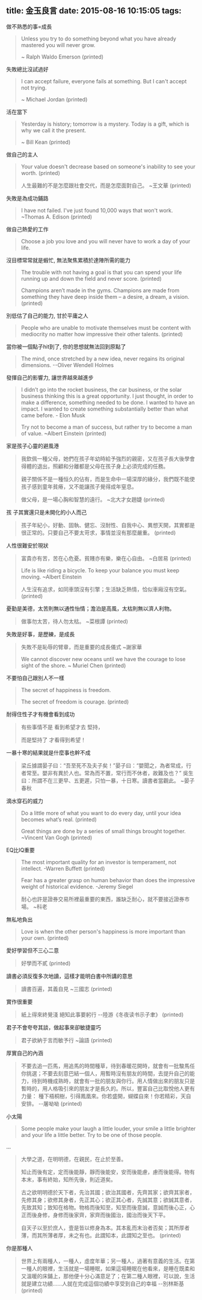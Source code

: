 title: 金玉良言
date: 2015-08-16 10:15:05
tags:
---
做不熟悉的事=成長
> Unless you try to do something beyond what you have already mastered you will never grow.
>
> ~ Ralph Waldo Emerson (printed)

失敗總比沒試過好
> I can accept failure, everyone fails at something. But I can't accept not trying.
>
> ~ Michael Jordan (printed)

活在當下
> Yesterday is history; tomorrow is a mystery. Today is a gift, which is why we call it the present.
> 
> ~ Bill Kean (printed)

做自己的主人
> Your value doesn't decrease based on someone's inability to see your worth. (printed)
> 
> 人生最難的不是怎麼跟社會交代，而是怎麼面對自己。 ~王文華
> (printed)
> 

失敗是為成功鋪路
> I have not failed. I've just found 10,000 ways that won't work. ~Thomas A. Edison
> (printed)

做自己熱愛的工作
> Choose a job you love and you will never have to work a day of your life.


沒目標常常就是蝦忙, 無法聚焦累積於達陣所需的能力
> The trouble with not having a goal is that you can spend your life running up and down the field and never score.
> (printed)
> 
> Champions aren’t made in the gyms. Champions are made from something they have deep inside them – a desire, a dream, a vision.
> (printed)


別低估了自己的能力, 甘於平庸之人
> People who are unable to motivate themselves must be content with mediocrity no matter how impressive their other talents. (printed)

當你被一個點子hit到了, 你的思想就無法回到原點了
> The mind, once stretched by a new idea, never regains its original dimensions.
> --Oliver Wendell Holmes
> 

發揮自己的影響力, 讓世界越來越進步
> I didn’t go into the rocket business, the car business, or the solar business thinking this is a great opportunity. I just thought, in order to make a difference, something needed to be done. I wanted to have an impact. I wanted to create something substantially better than what came before.  - Elon Musk
>
> Try not to become a man of success, but rather try to become a man of value. ~Albert Einstein
> (printed)

家是孩子心靈的避風港
> 我欽佩一種父母，她們在孩子年幼時給予強烈的親密，又在孩子長大後學會得體的退出，照顧和分離都是父母在孩子身上必須完成的任務。 
>
> 親子關係不是一種恒久的佔有，而是生命中一場深厚的緣分，我們既不能使孩子感到童年貧瘠，又不能讓孩子覺得成年窒息。 
>
> 做父母，是一場心胸和智慧的遠行。 ~北大才女趙婕
> (printed)

孩 子其實還只是未開化的小人而己
> 孩子年紀小，好動、固執、健忘、沒耐性、自我中心、異想天開，其實都是很正常的。只要自己不要太苛求，事情並沒有那麼嚴重。
> (printed)

人性很難安於現狀
> 富貴亦有苦，苦在心危憂。貧賤亦有樂，樂在心自由。 ~白居易
> (printed)
> 
> Life is like riding a bicycle. To keep your balance you must keep moving. ~Albert Einstein
> 
> 人生沒有追求，如同車頭沒有引擎；生活缺乏熱情，恰似車廂沒有空氣。
> (printed)

憂勤是美德，太苦則無以通性怡情；澹泊是高風，太枯則無以濟人利物。
> 做事勿太苦，待人勿太枯。 ~菜根譚
> (printed)

失敗是好事，是歷練，是成長
> 失敗不是恥辱的臂章，而是重要的成長儀式 ~謝家華
> 
> We cannot discover new oceans until we have the courage to lose sight of the shore. ~ Muriel Chen 
> (printed)

不要怕自己跟別人不一樣
> The secret of happiness is freedom.
> 
> The secret of freedom is courage.
> (printed)

耐得住性子才有機會看到成功
> 有些事情不是 看到希望才去 堅持，
>
> 而是堅持了 才看得到希望！



一暴十寒的結果就是什麼事也幹不成
> 梁丘據謂晏子曰：“吾至死不及夫子矣！”晏子曰：“嬰聞之，為者常成，行者常至。嬰非有異於人也。常為而不置，常行而不休者，故難及也？” 吳生曰：所謂不在三更早、五更遲，只怕一暴，十日寒。讀書者當觀此。 ~晏子春秋


滴水穿石的威力
> Do a little more of what you want to do every day, until your idea becomes what’s real. 
> (printed)
> 
> Great things are done by a series of small things brought together. ~Vincent Van Gogh
> (printed)

EQ比IQ重要
> The most important quality for an investor is temperament, not intellect. -Warren Buffett
> (printed)
> 
> Fear has a greater grasp on human behavior than does the impressive weight of historical evidence. -Jeremy Siegel
> 
> 耐心也許是證券交易所裡最重要的東西，誰缺乏耐心，就不要接近證券市場。 ~科老

無私地負出
> Love is when the other person's happiness is more important than your own.
> (printed)

愛好學習但不三心二意
> 好學而不貳
> (printed)

讀書必須反復多次地讀，這樣才能明白書中所講的意思
> 讀書百遍，其義自見 ~三國志
> (printed)

實作很重要
> 紙上得來終覺淺 絕知此事要躬行 --陸游《冬夜读书示子聿》
> (printed)

君子不會夸夸其談，做起事來卻敏捷靈巧
> 君子欲納于言而敏予行 ~論語
> (printed)

厚實自己的內涵
> 不要去追一匹馬，用追馬的時間種草，待到春暖花開時，就會有一批駿馬任你挑選；不要去刻意巴結一個人，用暫時沒有朋友的時間，去提升自己的能力，待到時機成熟時，就會有一批的朋友與你行。用人情做出來的朋友只是暫時的，用人格吸引來的朋友才是長久的。所以，豐富自己比取悅他人更有力量： 
種下梧桐樹，引得鳳凰來。你若盛開，蝴蝶自來！你若精彩，天自安排。 --屠呦呦 (printed)

小太陽
> Some people make your laugh a little louder, your smile a little brighter and your life a little better. Try to be one of those people.

...
> 大學之道，在明明德，在親民，在止於至善。
>
> 知止而後有定，定而後能靜，靜而後能安，安而後能慮，慮而後能得。物有本末，事有終始，知所先後，則近道矣。
>
> 古之欲明明德於天下者，先治其國；欲治其國者，先齊其家；欲齊其家者，先修其身；欲修其身者，先正其心；欲正其心者，先誠其意；欲誠其意者，先致其知；致知在格物。物格而後知至，知至而後意誠，意誠而後心正，心正而後身修，身修而後家齊，家齊而後國治，國治而後天下平。
>
> 自天子以至於庶人，壹是皆以修身為本。其本亂而末治者否矣；其所厚者薄，而其所薄者厚，未之有也。此謂知本，此謂知之至也。
> (printed)
> 

你是那種人
> 世界上有兩種人，一種人，虛度年華；另一種人，過著有意義的生活。在第一種人的眼裡，生活就是一場睡眠，如果這場睡眠在他看來，是睡在既柔和又溫暖的床鋪上，那他便十分心滿意足了；在第二種人眼裡，可以說，生活就是建立功績……人就在完成這個功績中享受到自己的幸福  --別林斯基
> (printed)